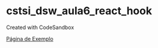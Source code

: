 # cstsi_dsw_aula6_react_hook
Created with CodeSandbox

[Página de Exemplo](https://8clq0.csb.app/ "Exemplo")
